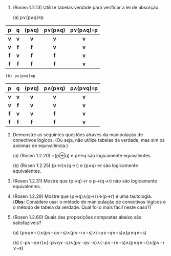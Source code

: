 1. (Rosen 1.2.13) Utilize tabelas verdade para verificar a lei de absorção.
    
    (a) p∨(p∧q)≡p
    

|   p   |   q   | (p∧q) | p∨(p∧q) | p∨(p∧q)≡p |
| :---: | :---: | :---: | :-----: | :-------: |
| **v** | **v** | **v** |  **v**  |   **v**   |
| **v** | **f** | **f** |  **v**  |   **v**   |
| **f** | **v** | **f** |  **f**  |   **v**   |
| **f** | **f** | **f** |  **f**  |   **v**   |

	(b) p∧(p∨q)≡p
	 

|  p  |  q  | (p∨q) | p∧(p∨q) | p∧(p∨q)≡p<br> |
| :-: | :-: | :---: | :-----: | :-----------: |
|  **v**  |  **v**  |   **v**   |    **v**    |       **v**       |
|  **v**  |  **f**  |   **v**   |    **v**    |       **v**       |
|  **f**  |  **v**  |   **v**   |    **f**    |       **v**       |
|  **f**  |  **f**  |   **f**   |    **f**    |       **v**       |

    
2. Demonstre as seguintes questões através da manipulação de conectivos lógicos. (Ou seja, não utilize tabelas da verdade, mas sim os axiomas de equivalência.)
    
    (a) (Rosen 1.2.20) ¬(p⊕q) e p↔q são logicamente equivalentes.
    
    (b) (Rosen 1.2.25) (p→r)∨(q→r) e (p∧q)→r são logicamente equivalentes.
    
3. (Rosen 1.2.31) Mostre que (p→q)→r e p→(q→r) não são logicamente equivalentes.
    
4. (Rosen 1.2.29) Mostre que (p→q)∧(q→r)→(p→r) é uma tautologia. (**Obs:** Considere usar o método de manipulação de conectivos lógicos e o método de tabela da verdade. Qual foi o mais fácil neste caso?)
    
5. (Rosen 1.2.60) Quais das proposições compostas abaixo são satisfazíveis?
    
    (a) (p∨q∨¬r)∧(p∨¬q∨¬s)∧(p∨¬r∨¬s)∧(¬p∨¬q∨¬s)∧(p∨q∨¬s)
    
    (b) (¬p∨¬q∨r)∧(¬p∨q∨¬s)∧(p∨¬q∨¬s)∧(¬p∨¬r∨¬s)∧(p∨q∨¬r)∧(p∨¬r∨¬s)